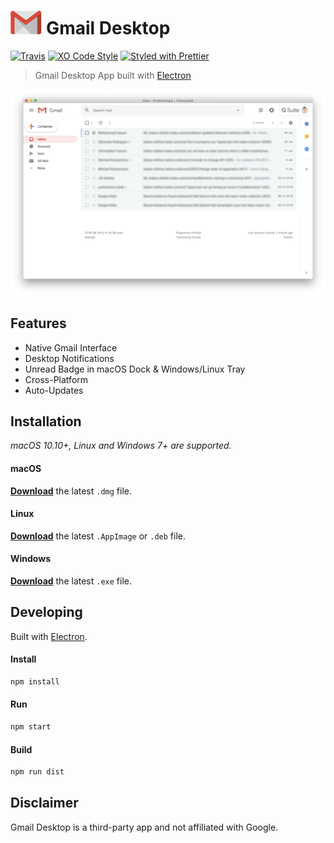 # <img src=".github/logo.png?v1" height="38"> Gmail Desktop

[![Travis](https://travis-ci.org/timche/gmail-desktop.svg?branch=master)](https://travis-ci.org/timche/gmail-desktop) [![XO Code Style](https://img.shields.io/badge/code_style-XO-5ed9c7.svg)](https://github.com/sindresorhus/xo) [![Styled with Prettier](https://img.shields.io/badge/styled_with-prettier-ff69b4.svg)](https://github.com/prettier/prettier)

> Gmail Desktop App built with [Electron](https://github.com/electron/electron)

![Gmail Desktop Screenshot](.github/screenshot.png)

## Features

- Native Gmail Interface
- Desktop Notifications
- Unread Badge in macOS Dock & Windows/Linux Tray
- Cross-Platform
- Auto-Updates

## Installation

_macOS 10.10+, Linux and Windows 7+ are supported._

#### macOS

[**Download**](https://github.com/timche/gmail-desktop/releases/latest) the latest `.dmg` file.

#### Linux

[**Download**](https://github.com/timche/gmail-desktop/releases/latest) the latest `.AppImage` or `.deb` file.

#### Windows

[**Download**](https://github.com/timche/gmail-desktop/releases/latest) the latest `.exe` file.

## Developing

Built with [Electron](https://github.com/electron/electron).

#### Install

```sh
npm install
```

#### Run

```sh
npm start
```

#### Build

```sh
npm run dist
```

## Disclaimer

Gmail Desktop is a third-party app and not affiliated with Google.
